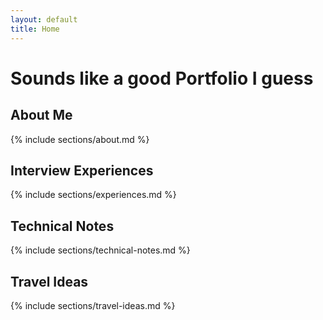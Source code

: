 ```yaml
---
layout: default
title: Home
---
```


# Sounds like a good Portfolio I guess

## About Me
{% include sections/about.md %}

## Interview Experiences
{% include sections/experiences.md %}

## Technical Notes
{% include sections/technical-notes.md %}

## Travel Ideas
{% include sections/travel-ideas.md %}